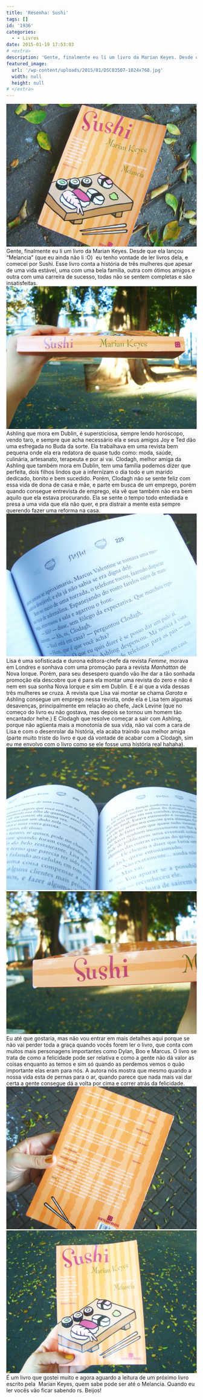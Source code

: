 ```yaml
---
title: 'Resenha: Sushi'
tags: []
id: '1936'
categories:
  - - Livros
date: 2015-01-19 17:53:03
# <extra>
description: 'Gente, finalmente eu li um livro da Marian Keyes. Desde que ela lançou “Melancia” (que eu ainda não li :O)  eu tenho vontade de ler livros dela, e comecei por Sushi. Esse livro conta a história de três mulheres que apesar de uma vida estável, uma com uma bela família, outra com ótimos amigos e outra com uma carreira de sucesso, todas não se sentem completas e são insatisfeitas. Ashling que mora em Dublin, é supersticiosa, sempre lendo horóscopo, vendo taro, e sempre que acha necessário ela e seus amigos Joy e Ted dão uma esfregada no Buda da sorte. Ela trabalhava em uma revista bem pequena onde ela era redatora de quase tudo como: moda, saúde, culinária, artesanato, terapeuta e por ai vai. Clodagh, melhor amiga da Ashling que também mora em Dublin, tem uma família podemos dizer que &hellip;'
featured_image: 
  url: '/wp-content/uploads/2015/01/DSC03507-1024x768.jpg'
  width: null
  height: null
# </extra>
---
```


[![Livro Sushi - Marian Keyes](/wp-content/uploads/2015/01/DSC03507-1024x768.jpg)](/wp-content/uploads/2015/01/DSC03507.jpg) Gente, finalmente eu li um livro da Marian Keyes. Desde que ela lançou “Melancia” (que eu ainda não li :O)  eu tenho vontade de ler livros dela, e comecei por Sushi. Esse livro conta a história de três mulheres que apesar de uma vida estável, uma com uma bela família, outra com ótimos amigos e outra com uma carreira de sucesso, todas não se sentem completas e são insatisfeitas. [![Lombada do livro Sushi](/wp-content/uploads/2015/01/DSC03502-1024x768.jpg)](/wp-content/uploads/2015/01/DSC03502.jpg) Ashling que mora em Dublin, é supersticiosa, sempre lendo horóscopo, vendo taro, e sempre que acha necessário ela e seus amigos Joy e Ted dão uma esfregada no Buda da sorte. Ela trabalhava em uma revista bem pequena onde ela era redatora de quase tudo como: moda, saúde, culinária, artesanato, terapeuta e por ai vai. Clodagh, melhor amiga da Ashling que também mora em Dublin, tem uma família podemos dizer que perfeita, dois filhos lindos que a infernizam o dia todo e um marido dedicado, bonito e bem sucedido. Porém, Clodagh não se sente feliz com essa vida de dona de casa e mãe, e parte em busca de um emprego, porém quando consegue entrevista de emprego, ela vê que também não era bem aquilo que ela estava procurando. Ela se sente o tempo todo entediada e presa a uma vida que ela não quer, e pra distrair a mente esta sempre querendo fazer uma reforma na casa. [![páginas do livro Sushi - Marian Keyes](/wp-content/uploads/2015/01/DSC03504-1024x768.jpg)](/wp-content/uploads/2015/01/DSC03504.jpg) Lisa é uma sofisticada e durona editora-chefe da revista _Femme_, morava em Londres e sonhava com uma promoção para a revista _Manhattan_ de Nova Iorque. Porém, para seu desespero quando vão lhe dar a tão sonhada promoção ela descobre que é para ela montar uma revista do zero e não é nem em sua sonha Nova Iorque e sim em Dublin. E é aí que a vida dessas três mulheres se cruza. A revista que Lisa vai montar se chama _Garota_ e Ashling consegue um emprego nessa revista, onde ela e Lisa tem algumas desavenças, principalmente em relação ao chefe, Jack Levine (que no começo do livro eu não gostava, mas depois se tornou um homem tão encantador hehe.) E Clodagh que resolve começar a sair com Ashling, porque não agüenta mais a monotonia de sua vida, não vai com a cara de Lisa e com o desenrolar da história, ela acaba traindo sua melhor amiga (parte muito triste do livro e que dá vontade de acabar com a Clodagh, sim eu me envolvo com o livro como se ele fosse uma história real hahaha). [![páginas do livro Sushi - Marian Keyes](/wp-content/uploads/2015/01/DSC03503-1024x768.jpg)](/wp-content/uploads/2015/01/DSC03503.jpg) [![lombada do livro Sushi](/wp-content/uploads/2015/01/DSC03506-1024x768.jpg)](/wp-content/uploads/2015/01/DSC03506.jpg) Eu até que gostaria, mas não vou entrar em mais detalhes aqui porque se não vai perder toda a graça quando vocês forem ler o livro, que conta com muitos mais personagens importantes como Dylan, Boo e Marcus. O livro se trata de como a felicidade pode ser relativa e como a gente não dá valor as coisas enquanto as temos e sim só quando as perdemos vemos o quão importante elas eram para nós. A autora nós mostra que mesmo quando a nossa vida esta de pernas para o ar, quando parece que nada mais vai dar certa a gente consegue dá a volta por cima e correr atrás da felicidade. [![contra-capa do livro Sushi - Marian Keyes](/wp-content/uploads/2015/01/DSC03505-1024x768.jpg)](/wp-content/uploads/2015/01/DSC03505.jpg) [![capa do livro Sushi Marian Keyes](/wp-content/uploads/2015/01/DSC03501-1024x768.jpg)](/wp-content/uploads/2015/01/DSC03501.jpg) É um livro que gostei muito e agora aguardo a leitura de um próximo livro escrito pela  Marian Keyes, quem sabe pode ser até o Melancia. Quando eu ler vocês vão ficar sabendo rs. Beijos!
